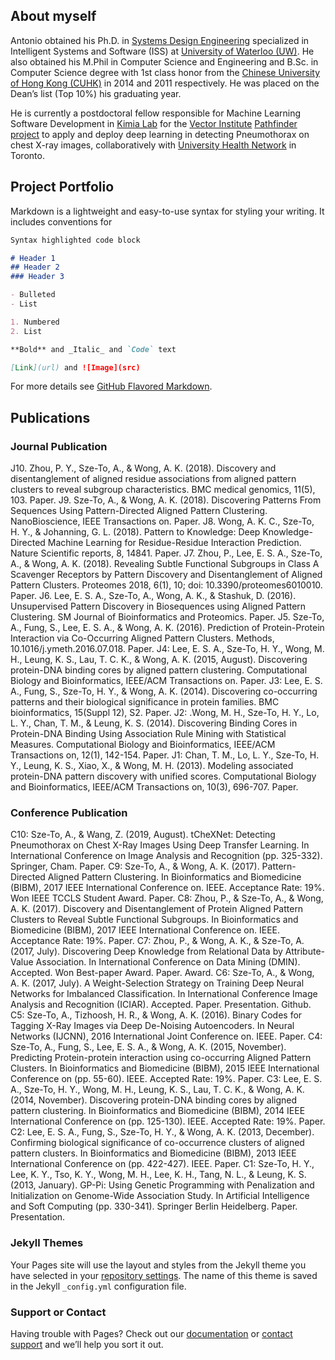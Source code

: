 ## About myself

Antonio obtained his Ph.D. in [Systems Design Engineering](https://uwaterloo.ca/systems-design-engineering/) specialized in Intelligent Systems and Software (ISS) at [University of Waterloo (UW)](https://uwaterloo.ca/). He also obtained his M.Phil in Computer Science and Engineering and B.Sc. in Computer Science degree with 1st class honor from the [Chinese University of Hong Kong (CUHK)](http://www.cuhk.edu.hk/) in 2014 and 2011 respectively. He was placed on the Dean’s list (Top 10%) his graduating year.

He is currently a postdoctoral fellow responsible for Machine Learning Software Development in [Kimia Lab](https://kimialab.uwaterloo.ca/kimia/) for the [Vector Institute](https://vectorinstitute.ai/) [Pathfinder project](https://vectorinstitute.ai/2019/07/16/thousands-of-images-at-the-radiologists-fingertips-seeing-the-invisible/) to apply and deploy deep learning in detecting Pneumothorax on chest X-ray images, collaboratively with [University Health Network](https://www.uhn.ca/) in Toronto.

## Project Portfolio

Markdown is a lightweight and easy-to-use syntax for styling your writing. It includes conventions for

```markdown
Syntax highlighted code block

# Header 1
## Header 2
### Header 3

- Bulleted
- List

1. Numbered
2. List

**Bold** and _Italic_ and `Code` text

[Link](url) and ![Image](src)
```

For more details see [GitHub Flavored Markdown](https://guides.github.com/features/mastering-markdown/).

## Publications 

### Journal Publication

J10. Zhou, P. Y., Sze-To, A., & Wong, A. K. (2018). Discovery and disentanglement of aligned residue associations from aligned pattern clusters to reveal subgroup characteristics. BMC medical genomics, 11(5), 103. Paper.
J9. Sze-To, A., & Wong, A. K. (2018). Discovering Patterns From Sequences Using Pattern-Directed Aligned Pattern Clustering. NanoBioscience, IEEE Transactions on. Paper.
J8. Wong, A. K. C., Sze-To, H. Y., & Johanning, G. L. (2018). Pattern to Knowledge: Deep Knowledge-Directed Machine Learning for Residue-Residue Interaction Prediction. Nature Scientific reports, 8, 14841. Paper.
J7. Zhou, P., Lee, E. S. A., Sze-To, A., & Wong, A. K. (2018). Revealing Subtle Functional Subgroups in Class A Scavenger Receptors by Pattern Discovery and Disentanglement of Aligned Pattern Clusters. Proteomes 2018, 6(1), 10; doi: 10.3390/proteomes6010010. Paper.
J6. Lee, E. S. A., Sze-To, A., Wong, A. K., & Stashuk, D. (2016). Unsupervised Pattern Discovery in Biosequences using Aligned Pattern Clustering. SM Journal of Bioinformatics and Proteomics. Paper.
J5. Sze-To, A., Fung, S., Lee, E. S. A., & Wong, A. K. (2016). Prediction of Protein-Protein Interaction via Co-Occurring Aligned Pattern Clusters. Methods, 10.1016/j.ymeth.2016.07.018. Paper.
J4:  Lee, E. S. A., Sze-To, H. Y., Wong, M. H., Leung, K. S., Lau, T. C. K., & Wong, A. K. (2015, August). Discovering protein-DNA binding cores by aligned pattern clustering. Computational Biology and Bioinformatics, IEEE/ACM Transactions on. Paper.
J3: Lee, E. S. A., Fung, S., Sze-To, H. Y., & Wong, A. K. (2014). Discovering co-occurring patterns and their biological significance in protein families. BMC bioinformatics, 15(Suppl 12), S2. Paper.
J2: .Wong, M. H., Sze-To, H. Y., Lo, L. Y., Chan, T. M., & Leung, K. S. (2014). Discovering Binding Cores in Protein-DNA Binding Using Association Rule Mining with Statistical Measures. Computational Biology and Bioinformatics, IEEE/ACM Transactions on, 12(1), 142-154. Paper.
J1: Chan, T. M., Lo, L. Y., Sze-To, H. Y., Leung, K. S., Xiao, X., & Wong, M. H. (2013). Modeling associated protein-DNA pattern discovery with unified scores. Computational Biology and Bioinformatics, IEEE/ACM Transactions on, 10(3), 696-707. Paper.

### Conference Publication

C10: Sze-To, A., & Wang, Z. (2019, August). tCheXNet: Detecting Pneumothorax on Chest X-Ray Images Using Deep Transfer Learning. In International Conference on Image Analysis and Recognition (pp. 325-332). Springer, Cham. Paper.
C9: Sze-To, A., & Wong, A. K. (2017). Pattern-Directed Aligned Pattern Clustering. In Bioinformatics and Biomedicine (BIBM), 2017 IEEE International Conference on. IEEE. Acceptance Rate: 19%. Won IEEE TCCLS Student Award. Paper.
C8: Zhou, P., & Sze-To, A., & Wong, A. K. (2017). Discovery and Disentanglement of Protein Aligned Pattern Clusters to Reveal Subtle Functional Subgroups. In Bioinformatics and Biomedicine (BIBM), 2017 IEEE International Conference on. IEEE. Acceptance Rate: 19%. Paper.
C7: Zhou, P., & Wong, A. K., & Sze-To, A. (2017, July). Discovering Deep Knowledge from Relational Data by Attribute-Value Association. In International Conference on Data Mining (DMIN). Accepted. Won Best-paper Award. Paper. Award.
C6: Sze-To, A., & Wong, A. K. (2017, July). A Weight-Selection Strategy on Training Deep Neural Networks for Imbalanced Classification. In International Conference Image Analysis and Recognition (ICIAR). Accepted. Paper. Presentation. Github.
C5: Sze-To, A., Tizhoosh, H. R., & Wong, A. K. (2016). Binary Codes for Tagging X-Ray Images via Deep De-Noising Autoencoders. In Neural Networks (IJCNN), 2016 International Joint Conference on. IEEE. Paper.
C4: Sze-To, A., Fung, S., Lee, E. S. A., & Wong, A. K. (2015, November). Predicting Protein-protein interaction using co-occurring Aligned Pattern Clusters. In Bioinformatics and Biomedicine (BIBM), 2015 IEEE International Conference on (pp. 55-60). IEEE. Accepted Rate: 19%. Paper.
C3: Lee, E. S. A., Sze-To, H. Y., Wong, M. H., Leung, K. S., Lau, T. C. K., & Wong, A. K. (2014, November). Discovering protein-DNA binding cores by aligned pattern clustering. In Bioinformatics and Biomedicine (BIBM), 2014 IEEE International Conference on (pp. 125-130). IEEE. Accepted Rate: 19%. Paper.
C2: Lee, E. S. A., Fung, S., Sze-To, H. Y., & Wong, A. K. (2013, December). Confirming biological significance of co-occurrence clusters of aligned pattern clusters. In Bioinformatics and Biomedicine (BIBM), 2013 IEEE International Conference on (pp. 422-427). IEEE. Paper.
C1: Sze-To, H. Y., Lee, K. Y., Tso, K. Y., Wong, M. H., Lee, K. H., Tang, N. L., & Leung, K. S. (2013, January). GP-Pi: Using Genetic Programming with Penalization and Initialization on Genome-Wide Association Study. In Artificial Intelligence and Soft Computing (pp. 330-341). Springer Berlin Heidelberg. Paper. Presentation.

### Jekyll Themes

Your Pages site will use the layout and styles from the Jekyll theme you have selected in your [repository settings](https://github.com/antoniosehk/antoniosehk.github.io/settings). The name of this theme is saved in the Jekyll `_config.yml` configuration file.

### Support or Contact

Having trouble with Pages? Check out our [documentation](https://help.github.com/categories/github-pages-basics/) or [contact support](https://github.com/contact) and we’ll help you sort it out.
